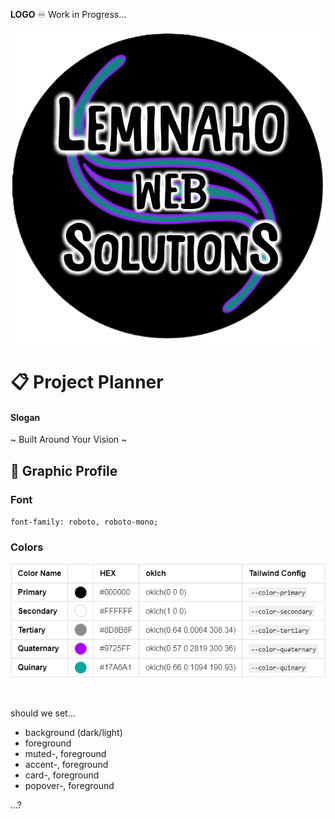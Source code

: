 **LOGO** ♾️ Work in Progress...

![temp logo](public/images/logo-black.png)

# 📋 Project Planner

#### Slogan

~ Built Around Your Vision ~

## 🎨 Graphic Profile

### Font

`font-family: roboto, roboto-mono;`

### Colors

![Color Chart](public/images/LWS-colors.png)

<!-- | Color Name     |                                                                                                                                    | HEX     | oklch                     | Tailwind Config      |
| :------------- | :--------------------------------------------------------------------------------------------------------------------------------- | :------ | :------------------------ | :------------------- |
| **Primary**    | <span style="display:block;margin:auto;width:24px;height:24px;border-radius:50%;background:#000000;"></span>                       | #000000 | oklch(0 0 0)              | `--color-primary`    |
| **Secondary**  | <span style="display:block;margin:auto;width:24px;height:24px;border-radius:50%;background:#FFFFFF;border:1px solid #ccc;"></span> | #FFFFFF | oklch(1 0 0)              | `--color-secondary`  |
| **Tertiary**   | <span style="display:block;margin:auto;width:24px;height:24px;border-radius:50%;background:#8D8B8F;border:1px solid #ccc;"></span> | #8D8B8F | oklch(0.64 0.0064 308.34) | `--color-tertiary`   |
| **Quaternary** | <span style="display:block;margin:auto;width:24px;height:24px;border-radius:50%;background:#9725FF;"></span>                       | #9725FF | oklch(0.57 0.2819 300.36) | `--color-quaternary` |
| **Quinary**    | <span style="display:block;margin:auto;width:24px;height:24px;border-radius:50%;background:#17A6A1;"></span>                       | #17A6A1 | oklch(0.66 0.1094 190.93) | `--color-quinary`    | -->

<br>

should we set...

- background (dark/light)
- foreground
- muted-, foreground
- accent-, foreground
- card-, foreground
- popover-, foreground

...?
